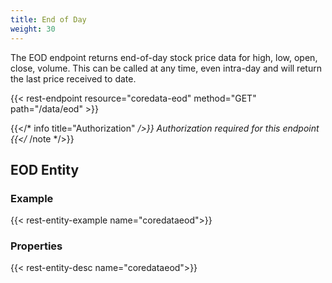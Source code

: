 ```yaml
---
title: End of Day
weight: 30
---
```


The EOD endpoint returns end-of-day stock price data for high, low, open, close, volume. This can be called at any time, even intra-day and 
will return the last price received to date.

{{< rest-endpoint resource="coredata-eod" method="GET" path="/data/eod" >}}

{{</* info title="Authorization" */>}}
Authorization required for this endpoint
{{</* /note */>}}

## EOD Entity

### Example
{{< rest-entity-example name="coredataeod">}}

### Properties
{{< rest-entity-desc name="coredataeod">}}

